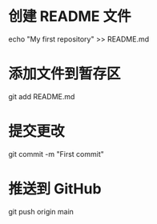 # 创建 README 文件
echo "My first repository" >> README.md

# 添加文件到暂存区
git add README.md

# 提交更改
git commit -m "First commit"

# 推送到 GitHub
git push origin main
